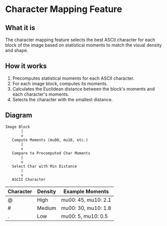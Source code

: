 # Character Mapping Feature

## What it is
The character mapping feature selects the best ASCII character for each block of the image based on statistical moments to match the visual density and shape.

## How it works
1. Precomputes statistical moments for each ASCII character.
2. For each image block, computes its moments.
3. Calculates the Euclidean distance between the block's moments and each character's moments.
4. Selects the character with the smallest distance.

## Diagram
```
Image Block
       |
       v
   Compute Moments (mu00, mu10, etc.)
       |
       v
   Compare to Precomputed Char Moments
       |
       v
   Select Char with Min Distance
       |
       v
   ASCII Character
```

| Character | Density | Example Moments |
|-----------|---------|------------------|
| @ | High | mu00: 45, mu10: 2.1 |
| # | Medium | mu00: 30, mu10: 1.8 |
| . | Low | mu00: 5, mu10: 0.5 |